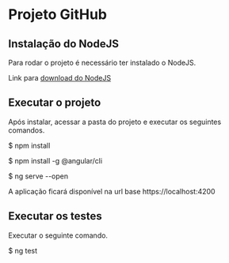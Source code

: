 # Projeto GitHub

## Instalação do NodeJS

Para rodar o projeto é necessário ter instalado o NodeJS.

Link para [download do NodeJS](https://nodejs.org/pt-br/)

## Executar o projeto

Após instalar, acessar a pasta do projeto e executar os seguintes comandos.

$ npm install

$ npm install -g @angular/cli

$ ng serve --open

A aplicação ficará disponível na url base https://localhost:4200

## Executar os testes

Executar o seguinte comando.

$ ng test